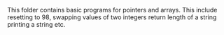 This folder contains basic programs for 
pointers and arrays. This include resetting to 98,
swapping values of two integers
return length of a string
printing a string etc.

